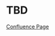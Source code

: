 # TBD

[Confluence Page](https://akshatsoodlife.atlassian.net/wiki/spaces/~7120206a6548c2c68e44ca9d78bd54a988f9a1/pages/12582913/TBD)
